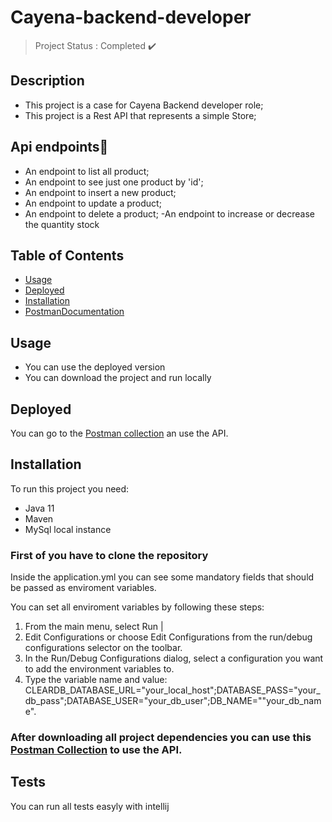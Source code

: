 # Cayena-backend-developer
> Project Status : Completed :heavy_check_mark:

## Description

- This project is a case for Cayena Backend developer role;
- This project is a Rest API that represents a simple Store;

## Api  endpoints🏁 
- An endpoint to list all product;
- An endpoint to see just one product by 'id';
- An endpoint to insert a new product;
- An endpoint to update a product;
- An endpoint to delete a product;
-An endpoint to increase or decrease the quantity stock

## Table of Contents
- [Usage](#usage)
- [Deployed](#deployed)
- [Installation](#installation)
- [PostmanDocumentation](https://documenter.getpostman.com/view/15800965/2s93kz55PV)

## Usage
- You can use the deployed version
- You can download the project and run locally 

## Deployed
You can go to the [Postman collection](https://documenter.getpostman.com/view/15800965/2s93kz55PV) an use the API.

## Installation

To run this project you need:
- Java 11
- Maven
- MySql local instance

### First of you have to clone the repository

Inside the application.yml you can see some mandatory fields that should be passed as enviroment variables.

You can set all enviroment variables by following these steps:
1. From the main menu, select Run | 
2. Edit Configurations or choose Edit Configurations from the run/debug configurations selector on the toolbar. 
3. In the Run/Debug Configurations dialog, select a configuration you want to add the environment variables to. 
4. Type the variable name and value: CLEARDB_DATABASE_URL="your_local_host";DATABASE_PASS="your_db_pass";DATABASE_USER="your_db_user";DB_NAME=""your_db_name".


### After downloading all project dependencies you can use this [Postman Collection](https://documenter.getpostman.com/view/15800965/2s93kz55PV) to use the API.
  
## Tests
  You can run all tests easyly with intellij
